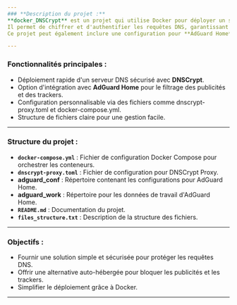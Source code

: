 ```yaml
---
### **Description du projet :**
**docker_DNSCrypt** est un projet qui utilise Docker pour déployer un serveur DNS sécurisé basé sur **DNSCrypt**. 
Il permet de chiffrer et d'authentifier les requêtes DNS, garantissant ainsi la confidentialité et la sécurité des communications DNS. 
Ce projet peut également inclure une configuration pour **AdGuard Home** afin de bloquer les publicités et les trackers.

---
```


### **Fonctionnalités principales :**
- Déploiement rapide d'un serveur DNS sécurisé avec **DNSCrypt**.
- Option d'intégration avec **AdGuard Home** pour le filtrage des publicités et des trackers.
- Configuration personnalisable via des fichiers comme dnscrypt-proxy.toml et docker-compose.yml.
- Structure de fichiers claire pour une gestion facile.

---

### **Structure du projet :**
- **`docker-compose.yml`** : Fichier de configuration Docker Compose pour orchestrer les conteneurs.
- **`dnscrypt-proxy.toml`** : Fichier de configuration pour DNSCrypt Proxy.
- **adguard_conf** : Répertoire contenant les configurations pour AdGuard Home.
- **adguard_work** : Répertoire pour les données de travail d'AdGuard Home.
- **`README.md`** : Documentation du projet.
- **`files_structure.txt`** : Description de la structure des fichiers.

---

### **Objectifs :**
- Fournir une solution simple et sécurisée pour protéger les requêtes DNS.
- Offrir une alternative auto-hébergée pour bloquer les publicités et les trackers.
- Simplifier le déploiement grâce à Docker.

---
